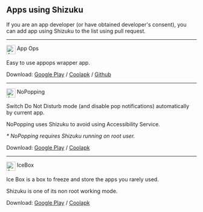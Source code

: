 ## Apps using Shizuku

If you are an app developer (or have obtained developer's consent), you can add app using Shizuku to the list using pull request.

---

<img src="https://lh3.googleusercontent.com/jmZVmRv9aznINxRTdolwOGkOHmqt6q_ZSVF0zPA-c5ykD7VSg3vyQbz7ow7wBT9LPxPY" title="AppOps" width="24" align="top"/> App Ops

Easy to use appops wrapper app.

Download: [Google Play](https://play.google.com/store/apps/details?id=rikka.appops) / [Coolapk](https://www.coolapk.com/apk/rikka.appops) / [Github](https://github.com/RikkaApps/App-Ops-issue-tracker/releases/tag/files)

---
<img src="https://lh3.googleusercontent.com/WVOkVE75b9rby23ADx509k-X5zADbv_LMQASrzrxySUkPLDGjumqT9vIm0PygYxavZo" title="AppOps" width="24" align="top"/> NoPopping

Switch Do Not Disturb mode (and disable pop notifications) automatically by current app.

NoPopping uses Shizuku to avoid using Accessibility Service.

*\* NoPopping requires Shizuku running on root user.*

Download: [Google Play](https://play.google.com/store/apps/details?id=rikka.nopeeking) / [Coolapk](https://coolapk.com/apk/rikka.nopeeking)

---
<img src="https://lh3.googleusercontent.com/zHmsSkhwn5Yz6LA2UtsdPkqfoepRQAKuDCM2UwT2IbSO9oGGtSv0b0dEeXGjdqZJtNg" title="AppOps" width="24" align="top"/> IceBox

Ice Box is a box to freeze and store the apps you rarely used.

Shizuku is one of its non root working mode.

Download: [Google Play](https://play.google.com/store/apps/details?id=com.catchingnow.icebox) / [Coolapk](https://coolapk.com/apk/com.catchingnow.icebox)